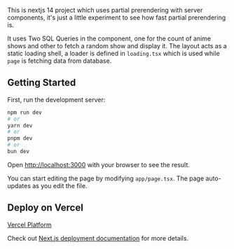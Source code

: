 This is nextjs 14 project which uses partial prerendering with server components, it's just a little experiment to see how fast partial prerendering is.

It uses Two SQL Queries in the component, one for the count of anime shows and other to fetch a random show and display it.
The layout acts as a static loading shell, a loader is defined in `loading.tsx` which is used while `page` is fetching data from database.

## Getting Started

First, run the development server:

```bash
npm run dev
# or
yarn dev
# or
pnpm dev
# or
bun dev
```

Open [http://localhost:3000](http://localhost:3000) with your browser to see the result.

You can start editing the page by modifying `app/page.tsx`. The page auto-updates as you edit the file.

## Deploy on Vercel

[Vercel Platform](https://vercel.com/new?utm_medium=default-template&filter=next.js&utm_source=create-next-app&utm_campaign=create-next-app-readme) 

Check out [Next.js deployment documentation](https://nextjs.org/docs/deployment) for more details.
